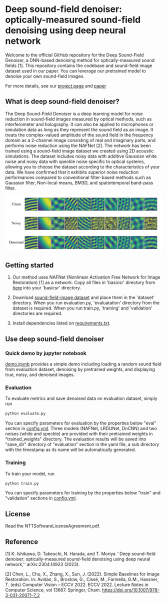# Deep sound-field denoiser: optically-measured sound-field denoising using deep neural network

Welcome to the official GitHub repository for the Deep Sound-Field Denoiser, a DNN-based denoising method for optically-measured sound fields [1]. This repository contains the codebase and sound-field image dataset used in our paper. You can leverage our pretrained model to denoise your own sound-field images.

For more details, see our [project page](https://www.kenjiishikawa.com/research/deep-acousto-optic-denoiser) and [paper](https://arxiv.org/abs/2304.14923)

## What is deep sound-field denoiser?

The Deep Sound-Field Denoiser is a deep learning model for noise reduction in sound-field images measured by optical methods, such as interferometer and holography. It can also be applied to microphones or simulation data as long as they represent the sound field as an image. It treats the complex-valued amplitude of the sound field in the frequency domain as a 2-channel image consisting of real and imaginary parts, and performs noise reduction using the NAFNet [2]. The network has been trained using a sound-field image dataset we created using 2D acoustic simulations. The dataset includes noisy data with additive Gaussian white noise and noisy data with speckle noise specific to optical systems, allowing you to choose the dataset according to the characteristics of your data. We have confirmed that it exhibits superior noise reduction performances compared to conventional filter-based methods such as Gaussian filter, Non-local means, BM3D, and spatiotemporal band-pass filter.

![schematic](fig.png)

## Getting started

1. Our method uses NAFNet (Nonlinear Activation Free Network for Image Restoration) [1] as a network. Copy all files in 'basicsr' directory from [here](https://github.com/megvii-research/NAFNet) into your 'basicsr' directory.

2. Download [sound-field-image dataset](https://zenodo.org/record/8357753) and place them in the 'dataset' directory. When you run evaluation.py, 'evaluatation' directory from the dataset is required. When you run train.py, 'training' and 'validation' directories are required.

3. Install dependencies listed on [requirements.txt](requirements.txt).

## Use deep sound-field denoiser

### Quick demo by jupyter notebook

[demo.ipynb](demo.ipynb) provides a simple demo including loading a random sound field from evaluation dataset, denoising by pretrained weights, and displaying true, noisy, and denoised images.

### Evaluation

To evaluate metrics and save denoised data on evaluation dataset, simply run

```sh
python evaluate.py
```

You can specify parameters for evaluation by the properties below "eval" section in [config.yml](config.yml). Three models (NAFNet, LRDUNet, DnCNN) and two noises (white and speckle) are provided with their pretrained weights in "trained_weights" directory. The evaluation results will be saved into "save_dir" directory of "evaluation" section in the yaml file, a sub directory with the timestamp as its name will be automatically generated.

### Training

To train your model, run

```sh
python train.py
```

You can specify parameters for training by the properties below "train" and "validation" sections in [config.yml](config.yml).

## License

Read the NTTSoftwareLicenseAgreement.pdf.

## Reference

[1] K. Ishikawa, D. Takeuchi, N. Harada, and T. Moriya ``Deep sound-field denoiser: optically-measured sound-field denoising using deep neural network,'' arXiv:2304.14923 (2023).

[2] Chen, L., Chu, X., Zhang, X., Sun, J. (2022). Simple Baselines for Image Restoration. In: Avidan, S., Brostow, G., Cissé, M., Farinella, G.M., Hassner, T. (eds) Computer Vision – ECCV 2022. ECCV 2022. Lecture Notes in Computer Science, vol 13667. Springer, Cham. https://doi.org/10.1007/978-3-031-20071-7_2
